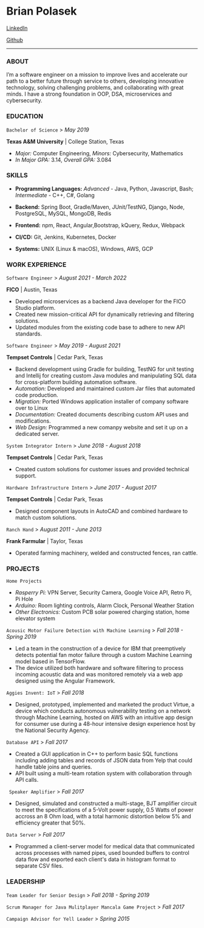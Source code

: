 # **Brian Polasek**

[LinkedIn][linkedin_url]

[Github][github_url]

---
### ABOUT
I’m a software engineer on a mission to improve lives and accelerate our path to a better future through service to
others, developing innovative technology, solving challenging problems, and collaborating with great minds. I
have a strong foundation in OOP, DSA, microservices and cybersecurity.



### EDUCATION
```Bachelor of Science``` > *May 2019*

**Texas A&M University** | College Station, Texas
* *Major:* Computer Engineering, *Minors:* Cybersecurity, Mathematics
* *In Major GPA:* 3.14, *Overall GPA:* 3.084



### SKILLS
* **Programming Languages:** *Advanced* - Java, Python, Javascript, Bash; *Intermediate* - C++, C#, Golang

* **Backend:** Spring Boot, Gradle/Maven, JUnit/TestNG, Django, Node, PostgreSQL, MySQL, MongoDB, Redis

* **Frontend:** npm, React, Angular,Bootstrap, kQuery, Redux, Webpack

* **CI/CD:** Git, Jenkins, Kubernetes, Docker

* **Systems:** UNIX (Linux & macOS), Windows, AWS, GCP



### WORK EXPERIENCE
```Software Engineer``` > *August 2021 - March 2022*

**FICO** | Austin, Texas
* Developed microservices as a backend Java developer for the FICO Studio platform.
* Created new mission-critical API for dynamically retrieving and filtering solutions.
* Updated modules from the existing code base to adhere to new API standards.



```Software Engineer``` > *May 2019 - August 2021*

**Tempset Controls** | Cedar Park, Texas
* Backend development using Gradle for building, TestNG for unit testing and Intellij for creating custom Java modules and manipulating SQL data for cross-platform building automation software.
* *Automation:* Developed and maintained custom Jar files that automated code production.
* *Migration:* Ported Windows application installer of company software over to Linux
* *Documentation:* Created documents describing custom API uses and modifications.
* *Web Design:* Programmed a new comanpy website and set it up on a dedicated server.


```System Integrator Intern``` > *June 2018 - August 2018*

**Tempset Controls** | Cedar Park, Texas
* Created custom solutions for customer issues and provided technical support. 


```Hardware Infrastructure Intern``` > *June 2017 - August 2017*

**Tempset Controls** | Cedar Park, Texas
* Designed component layouts in AutoCAD and combined hardware to match custom solutions.



```Ranch Hand``` > *August 2011 - June 2013*

**Frank Farmular** | Taylor, Texas
* Operated farming machinery, welded and constructed fences, ran cattle.



### PROJECTS
```Home Projects```
* *Rasperry Pi:* VPN Server, Security Camera, Google Voice API, Retro Pi, Pi Hole
* *Arduino:* Room lighting controls, Alarm Clock, Personal Weather Station
* *Other Electronics:* Custom PCB solar powered charging station, home elevator system

```Acousic Motor Failure Detection with Machine Learning``` > *Fall 2018 - Spring 2019*
* Led a team in the construction of a device for IBM that preemptively detects potential fan motor failure through a custom Machine Learning model based in TensorFlow.
* The device utilized both hardware and software filtering to process incoming acoustic data and was monitored remotely via a web app designed using the Angular Framework.

```Aggies Invent: IoT``` > *Fall 2018*
* Designed, prototyped, implemented and marketed the product Virtue, a device which conducts autonomous vulnerability testing on a network through Machine Learning, hosted on AWS with an intuitive app design for consumer use during a 48-hour intensive design experience host by the National Security Agency.

```Database API``` > *Fall 2017*
* Created a GUI application in C++ to perform basic SQL functions including adding tables and records of JSON data from Yelp that could handle table joins and queries.
* API built using a multi-team rotation system with collaboration through API calls.

``` Speaker Amplifier``` > *Fall 2017*
* Designed, simulated and constructed a multi-stage, BJT amplifier circuit to meet the specifications of a 5-Volt power supply, 0.5 Watts of power accross an 8 Ohm load, with a total harmonic distortion below 5% and efficiency greater that 50%.

```Data Server``` > *Fall 2017*
* Programmed a client-server model for medical data that communicated across processes with named pipes, used bounded buffers to control data flow and exported each client's data in histogram format to separate CSV files.



### LEADERSHIP
```Team Leader for Senior Design``` > *Fall 2018 - Spring 2019*

```Scrum Manager for Java Mulitplayer Mancala Game Project``` > *Fall 2017*

```Campaign Advisor for Yell Leader``` > *Spring 2015*

[linkedin_url]: https://linkedin.com/in/brian-polasek
[github_url]: https://github.com/brianjohnpolasek

